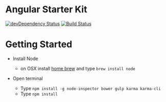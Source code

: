 # Angular Starter Kit

[![devDependency Status](https://david-dm.org/oshri/angular-starter/dev-status.svg)](https://david-dm.org/oshri/angular-starter#info=devDependencies) [![Build Status](https://travis-ci.org/oshri/angular-starter.svg)](https://travis-ci.org/oshri/oshri/angular-starter)

# Getting Started

 - Install Node
 	- on OSX install [home brew](http://brew.sh/) and type `brew install node`

 - Open terminal
	- Type `npm install -g node-inspector bower gulp karma karma-cli`
	- Type `npm install`